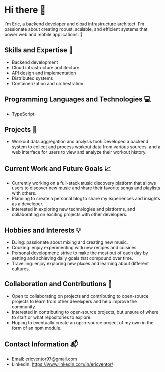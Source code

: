 # Hi there 👋

I'm Eric, a backend developer and cloud infrastructure architect. I'm passionate about creating robust, scalable, and efficient systems that power web and mobile applications. 🌟

## Skills and Expertise 🔧

- Backend development
- Cloud infrastructure architecture
- API design and implementation
- Distributed systems
- Containerization and orchestration

## Programming Languages and Technologies 💻

- TypeScript

## Projects 🚀

- Workout data aggregation and analysis tool: Developed a backend system to collect and process workout data from various sources, and a web interface for users to view and analyze their workout history.

## Current Work and Future Goals 📈

- Currently working on a full-stack music discovery platform that allows users to discover new music and share their favorite songs and playlists with others.
- Planning to create a personal blog to share my experiences and insights as a developer.
- Interested in exploring new technologies and platforms, and collaborating on exciting projects with other developers.

## Hobbies and Interests 💡

- DJing: passionate about mixing and creating new music.
- Cooking: enjoy experimenting with new recipes and cuisines.
- Personal development: strive to make the most out of each day by setting and achieving daily goals that compound over time.
- Travelling: enjoy exploring new places and learning about different cultures.

## Collaboration and Contributions 🤝

- Open to collaborating on projects and contributing to open-source projects to learn from other developers and help improve the community.
- Interested in contributing to open-source projects, but unsure of where to start or what repositories to explore.
- Hoping to eventually create an open-source project of my own in the form of an npm module.

## Contact Information 📬

- Email: ericventor97@gmail.com
- LinkedIn: https://www.linkedin.com/in/ericventor/

